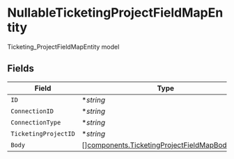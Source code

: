 # NullableTicketingProjectFieldMapEntity

Ticketing_ProjectFieldMapEntity model


## Fields

| Field                                                                                                            | Type                                                                                                             | Required                                                                                                         | Description                                                                                                      |
| ---------------------------------------------------------------------------------------------------------------- | ---------------------------------------------------------------------------------------------------------------- | ---------------------------------------------------------------------------------------------------------------- | ---------------------------------------------------------------------------------------------------------------- |
| `ID`                                                                                                             | **string*                                                                                                        | :heavy_minus_sign:                                                                                               | N/A                                                                                                              |
| `ConnectionID`                                                                                                   | **string*                                                                                                        | :heavy_minus_sign:                                                                                               | N/A                                                                                                              |
| `ConnectionType`                                                                                                 | **string*                                                                                                        | :heavy_minus_sign:                                                                                               | N/A                                                                                                              |
| `TicketingProjectID`                                                                                             | **string*                                                                                                        | :heavy_minus_sign:                                                                                               | N/A                                                                                                              |
| `Body`                                                                                                           | [][components.TicketingProjectFieldMapBodyEntity](../../models/components/ticketingprojectfieldmapbodyentity.md) | :heavy_minus_sign:                                                                                               | N/A                                                                                                              |